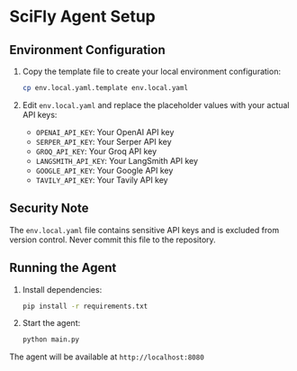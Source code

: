 # SciFly Agent Setup

## Environment Configuration

1. Copy the template file to create your local environment configuration:
   ```bash
   cp env.local.yaml.template env.local.yaml
   ```

2. Edit `env.local.yaml` and replace the placeholder values with your actual API keys:
   - `OPENAI_API_KEY`: Your OpenAI API key
   - `SERPER_API_KEY`: Your Serper API key
   - `GROQ_API_KEY`: Your Groq API key
   - `LANGSMITH_API_KEY`: Your LangSmith API key
   - `GOOGLE_API_KEY`: Your Google API key
   - `TAVILY_API_KEY`: Your Tavily API key

## Security Note

The `env.local.yaml` file contains sensitive API keys and is excluded from version control. Never commit this file to the repository.

## Running the Agent

1. Install dependencies:
   ```bash
   pip install -r requirements.txt
   ```

2. Start the agent:
   ```bash
   python main.py
   ```

The agent will be available at `http://localhost:8080`
